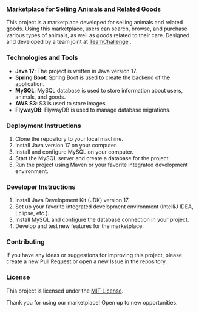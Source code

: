### Marketplace for Selling Animals and Related Goods

This project is a marketplace developed for selling animals and related goods. Using this marketplace, users can search, browse, and purchase various types of animals, as well as goods related to their care.
Designed and developed by a team joint at <a href="https://teamchallenge.io">TeamChallenge</a> .

### Technologies and Tools

- **Java 17**: The project is written in Java version 17.
- **Spring Boot**: Spring Boot is used to create the backend of the application.
- **MySQL**: MySQL database is used to store information about users, animals, and goods.
- **AWS S3**: S3 is used to store images.
- **FlywayDB**: FlywayDB is used to manage database migrations.

### Deployment Instructions

1. Clone the repository to your local machine.
2. Install Java version 17 on your computer.
3. Install and configure MySQL on your computer.
4. Start the MySQL server and create a database for the project.
5. Run the project using Maven or your favorite integrated development environment.

### Developer Instructions

1. Install Java Development Kit (JDK) version 17.
2. Set up your favorite integrated development environment (IntelliJ IDEA, Eclipse, etc.).
3. Install MySQL and configure the database connection in your project.
4. Develop and test new features for the marketplace.

### Contributing

If you have any ideas or suggestions for improving this project, please create a new Pull Request or open a new Issue in the repository.

### License

This project is licensed under the [MIT License](LICENSE).

Thank you for using our marketplace! Open up to new opportunities.
